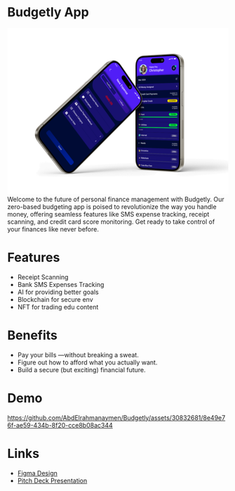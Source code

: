 # Budgetly App
![image description](assets/images/vectors/budgetly.png)
Welcome to the future of personal finance management with Budgetly. Our zero-based budgeting app is poised to revolutionize the way you handle money, offering seamless features like SMS expense tracking, receipt scanning, and credit card score monitoring. Get ready to take control of your finances like never before.

# Features
- Receipt Scanning
- Bank SMS Expenses Tracking
- AI for providing better goals
- Blockchain for secure env
- NFT for trading edu content

# Benefits
- Pay your bills —without breaking a sweat.
- Figure out how to afford what you actually want.
- Build a secure (but exciting) financial future.

# Demo
https://github.com/AbdElrahmanaymen/Budgetly/assets/30832681/8e49e76f-ae59-434b-8f20-cce8b08ac344

# Links
- [Figma Design](https://www.figma.com/file/p8XMqf8xmEWY0VVpAshWr3/Budgetly?type=design&node-id=80%3A769&mode=design&t=izlqDINfOCjRRf4E-1)
- [Pitch Deck Presentation](https://docsend.com/view/nex5qtei5j2wpt4j)
